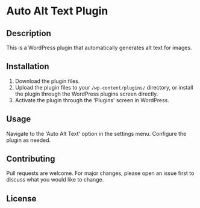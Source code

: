 # Auto Alt Text Plugin

## Description

This is a WordPress plugin that automatically generates alt text for images.

## Installation

1. Download the plugin files.
2. Upload the plugin files to your `/wp-content/plugins/` directory, or install the plugin through the WordPress plugins screen directly.
3. Activate the plugin through the 'Plugins' screen in WordPress.

## Usage

Navigate to the 'Auto Alt Text' option in the settings menu. Configure the plugin as needed.

## Contributing

Pull requests are welcome. For major changes, please open an issue first to discuss what you would like to change.

## License